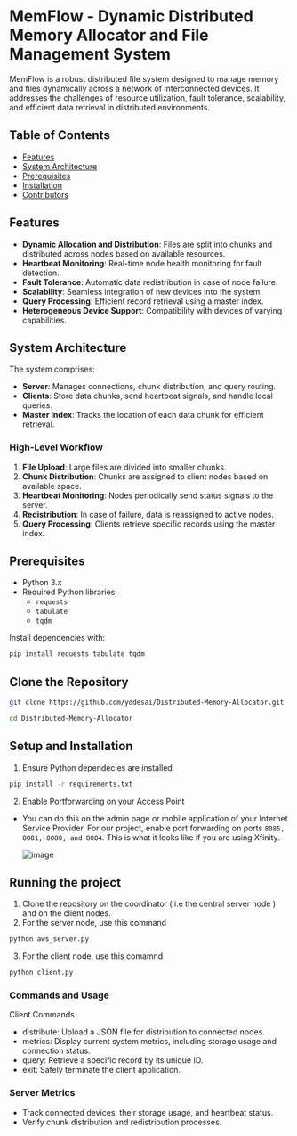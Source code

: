 # MemFlow - Dynamic Distributed Memory Allocator and File Management System

MemFlow is a robust distributed file system designed to manage memory and files dynamically across a network of interconnected devices. It addresses the challenges of resource utilization, fault tolerance, scalability, and efficient data retrieval in distributed environments.

## Table of Contents
- [Features](#features)
- [System Architecture](#system-architecture)
- [Prerequisites](#prerequisites)
- [Installation](#installation)
- [Contributors](#contributors)

## Features
- **Dynamic Allocation and Distribution**: Files are split into chunks and distributed across nodes based on available resources.
- **Heartbeat Monitoring**: Real-time node health monitoring for fault detection.
- **Fault Tolerance**: Automatic data redistribution in case of node failure.
- **Scalability**: Seamless integration of new devices into the system.
- **Query Processing**: Efficient record retrieval using a master index.
- **Heterogeneous Device Support**: Compatibility with devices of varying capabilities.

## System Architecture
The system comprises:
- **Server**: Manages connections, chunk distribution, and query routing.
- **Clients**: Store data chunks, send heartbeat signals, and handle local queries.
- **Master Index**: Tracks the location of each data chunk for efficient retrieval.

### High-Level Workflow
1. **File Upload**: Large files are divided into smaller chunks.
2. **Chunk Distribution**: Chunks are assigned to client nodes based on available space.
3. **Heartbeat Monitoring**: Nodes periodically send status signals to the server.
4. **Redistribution**: In case of failure, data is reassigned to active nodes.
5. **Query Processing**: Clients retrieve specific records using the master index.

## Prerequisites
- Python 3.x
- Required Python libraries:
  - `requests`
  - `tabulate`
  - `tqdm`

Install dependencies with:
```bash
pip install requests tabulate tqdm
```

## Clone the Repository 
```bash
git clone https://github.com/yddesai/Distributed-Memory-Allocator.git
```
```bash
cd Distributed-Memory-Allocator
```

## Setup and Installation 
1. Ensure Python dependecies are installed 
```bash 
pip install -r requirements.txt
```
2. Enable Portforwarding on your Access Point
- You can do this on the admin page or mobile application of your Internet Service Provider.
  For our project, enable port forwarding on ports ```8085, 8081, 8080, and 8084```. 
  This is what it looks like if you are using Xfinity.

  ![image](https://github.com/user-attachments/assets/621aa59d-f1f3-48a8-8728-8f39d997328c)


## Running the project 
1. Clone the repository on the coordinator ( i.e the central server node ) and  on the client nodes. 
2. For the server node, use this command
```bash 
python aws_server.py
```
3. For the client node, use this comamnd
```bash 
python client.py
```

### Commands and Usage
Client Commands
- distribute: Upload a JSON file for distribution to connected nodes.
- metrics: Display current system metrics, including storage usage and connection status.
- query: Retrieve a specific record by its unique ID.
- exit: Safely terminate the client application.
### Server Metrics
- Track connected devices, their storage usage, and heartbeat status.
- Verify chunk distribution and redistribution processes.

